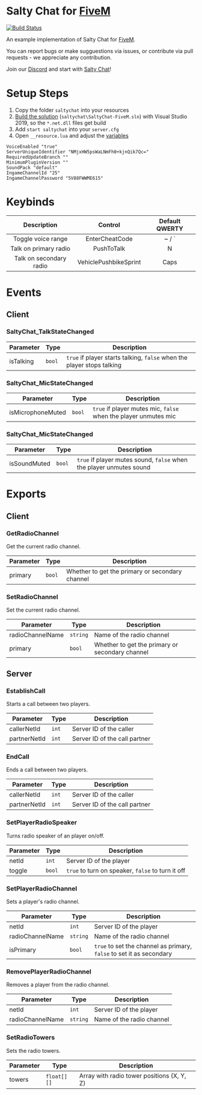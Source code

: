 # Salty Chat for [FiveM](https://fivem.net/)

[![Build Status](https://api.travis-ci.com/saltminede/saltychat-fivem.svg?branch=master)](https://travis-ci.org/saltminede/saltychat-fivem)

An example implementation of Salty Chat for [FiveM](https://fivem.net/).

You can report bugs or make sugguestions via issues, or contribute via pull requests - we appreciate any contribution.

Join our [Discord](https://discord.gg/MBCnqSf) and start with [Salty Chat](https://www.saltmine.de/)!

# Setup Steps
1. Copy the folder `saltychat` into your resources
2. [Build the solution](https://github.com/saltminede/saltychat-docs/blob/master/installing-vs.md#installing-visual-studio) (`saltychat\SaltyChat-FiveM.sln`) with Visual Studio 2019, so the `*.net.dll` files get build
3. Add `start saltychat` into your `server.cfg`
4. Open `__resource.lua` and adjust the [variables](https://github.com/saltminede/saltychat-docs/blob/master/setup.md#config-variables)
```
VoiceEnabled "true"
ServerUniqueIdentifier "NMjxHW5psWaLNmFh0+kjnQik7Qc="
RequiredUpdateBranch ""
MinimumPluginVersion ""
SoundPack "default"
IngameChannelId "25"
IngameChannelPassword "5V88FWWME615"
```

# Keybinds
Description | Control | Default QWERTY
:---: | :---: | :---:
Toggle voice range | EnterCheatCode | ~ / `
Talk on primary radio | PushToTalk | N
Talk on secondary radio | VehiclePushbikeSprint | Caps

# Events
## Client
### SaltyChat_TalkStateChanged
Parameter | Type | Description
------------ | ------------- | -------------
isTalking | `bool` | `true` if player starts talking, `false` when the player stops talking

### SaltyChat_MicStateChanged
Parameter | Type | Description
------------ | ------------- | -------------
isMicrophoneMuted | `bool` | `true` if player mutes mic, `false` when the player unmutes mic

### SaltyChat_MicStateChanged
Parameter | Type | Description
------------ | ------------- | -------------
isSoundMuted | `bool` | `true` if player mutes sound, `false` when the player unmutes sound

# Exports
## Client
### GetRadioChannel
Get the current radio channel.

Parameter | Type | Description
------------ | ------------- | -------------
primary | `bool` | Whether to get the primary or secondary channel

### SetRadioChannel
Set the current radio channel.

Parameter | Type | Description
------------ | ------------- | -------------
radioChannelName | `string` | Name of the radio channel
primary | `bool` | Whether to get the primary or secondary channel

## Server
### EstablishCall
Starts a call between two players.

Parameter | Type | Description
------------ | ------------- | -------------
callerNetId | `int` | Server ID of the caller
partnerNetId | `int` | Server ID of the call partner

### EndCall
Ends a call between two players.

Parameter | Type | Description
------------ | ------------- | -------------
callerNetId | `int` | Server ID of the caller
partnerNetId | `int` | Server ID of the call partner

### SetPlayerRadioSpeaker
Turns radio speaker of an player on/off.

Parameter | Type | Description
------------ | ------------- | -------------
netId | `int` | Server ID of the player
toggle | `bool` | `true` to turn on speaker, `false` to turn it off

### SetPlayerRadioChannel
Sets a player's radio channel.

Parameter | Type | Description
------------ | ------------- | -------------
netId | `int` | Server ID of the player
radioChannelName | `string` | Name of the radio channel
isPrimary | `bool` | `true` to set the channel as primary, `false` to set it as secondary

### RemovePlayerRadioChannel
Removes a player from the radio channel.

Parameter | Type | Description
------------ | ------------- | -------------
netId | `int` | Server ID of the player
radioChannelName | `string` | Name of the radio channel

### SetRadioTowers
Sets the radio towers.

Parameter | Type | Description
------------ | ------------- | -------------
towers | `float[][]` | Array with radio tower positions (X, Y, Z)
